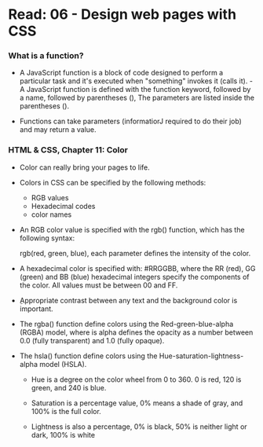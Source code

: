 # Read: 06 - Design web pages with CSS

### What is a function?

- A JavaScript function is a block of code designed to perform a particular task and it's executed when "something" invokes it (calls it).
-A JavaScript function is defined with the function keyword, followed by a name, followed by parentheses (), The parameters are listed inside the parentheses ().

- Functions can take parameters (informatiorJ required to do their job) and may return a value. 

###  HTML & CSS, Chapter 11: Color

- Color can really bring your pages to life.

- Colors in CSS can be specified by the following methods:
  - RGB values
  - Hexadecimal codes
  - color names

- An RGB color value is specified with the rgb() function, which has the following syntax:

  rgb(red, green, blue), each parameter defines the intensity of the color.

- A hexadecimal color is specified with: #RRGGBB, where the RR (red), GG (green) and BB (blue) hexadecimal integers specify the components of the color. All values must be between 00 and FF.

- ِAppropriate contrast between any text and the background color is important.

- The rgba() function define colors using the Red-green-blue-alpha (RGBA) model, where is alpha defines the opacity as a number between 0.0 (fully transparent) and 1.0 (fully opaque).

- The hsla() function define colors using the Hue-saturation-lightness-alpha model (HSLA).
  - Hue is a degree on the color wheel from 0 to 360. 0 is red, 120 is green, and 240 is blue.

  - Saturation is a percentage value, 0% means a shade of gray, and 100% is the full color.

  - Lightness is also a percentage, 0% is black, 50% is neither light or dark, 100% is white


